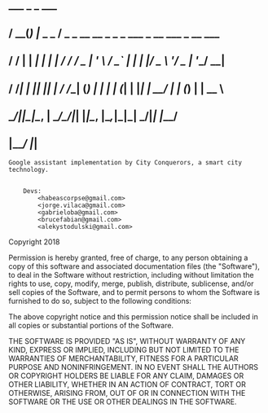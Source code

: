 ##    ___ _ _             ___                                                
##   / __(_) |_ _   _    / __\___  _ __   __ _ _   _  ___ _ __ ___  _ __ ___ 
##  / /  | | __| | | |  / /  / _ \| '_ \ / _` | | | |/ _ \ '__/ _ \| '__/ __|
## / /___| | |_| |_| | / /__| (_) | | | | (_| | |_| |  __/ | | (_) | |  \__ \
## \____/|_|\__|\__, | \____/\___/|_| |_|\__, |\__,_|\___|_|  \___/|_|  |___/
##              |___/                       |_|                              


	Google assistant implementation by City Conquerors, a smart city technology.


		Devs:
			<habeascorpse@gmail.com>
			<jorge.vilaca@gmail.com>
			<gabrieloba@gmail.com>
			<brucefabian@gmail.com>
			<alekystodulski@gmail.com>


Copyright 2018 

Permission is hereby granted, free of charge, to any person obtaining a copy of this software and associated documentation files (the "Software"), to deal in the Software without restriction, including without limitation the rights to use, copy, modify, merge, publish, distribute, sublicense, and/or sell copies of the Software, and to permit persons to whom the Software is furnished to do so, subject to the following conditions:

The above copyright notice and this permission notice shall be included in all copies or substantial portions of the Software.

THE SOFTWARE IS PROVIDED "AS IS", WITHOUT WARRANTY OF ANY KIND, EXPRESS OR IMPLIED, INCLUDING BUT NOT LIMITED TO THE WARRANTIES OF MERCHANTABILITY, FITNESS FOR A PARTICULAR PURPOSE AND NONINFRINGEMENT. IN NO EVENT SHALL THE AUTHORS OR COPYRIGHT HOLDERS BE LIABLE FOR ANY CLAIM, DAMAGES OR OTHER LIABILITY, WHETHER IN AN ACTION OF CONTRACT, TORT OR OTHERWISE, ARISING FROM, OUT OF OR IN CONNECTION WITH THE SOFTWARE OR THE USE OR OTHER DEALINGS IN THE SOFTWARE.

